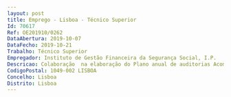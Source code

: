 ```yaml
--- 
layout: post
title: Emprego - Lisboa - Técnico Superior
Id: 70617
Ref: OE201910/0262
DataAbertura: 2019-10-07
DataFecho: 2019-10-21
Trabalho: Técnico Superior
Empregador: Instituto de Gestão Financeira da Segurança Social, I.P.
Descricao: Colaboração  na elaboração do Plano anual de auditorias Acompanhamento da atividade das instituições que integram o sistema de segurança social, nos domínios orçamental, económico e patrimonial, no âmbito do Sistema de Controlo Interno da Administração Financeira do Estado (SCIAFE) Realização de auditorias   aos procedimentos, sistemas de informação e ao processo contabilístico, à adequação dos sistemas de controlo interno e à conformidade dos registos contabilísticos do sistema de Segurança Social Elaboração dos relatórios de auditoria Colaborar na apresentação de propostas com vista à resolução de problemas que sejam detetados, bem como fomentar e dinamizar boas praticas nos domínios da área de competências do GASSS.
CodigoPostal: 1049-002 LISBOA
Concelho: Lisboa
Distrito: Lisboa
--- 
```

